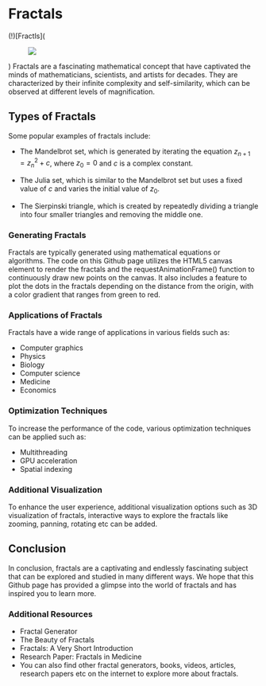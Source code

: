 # Fractals
(!)[Fractls](<div class="npf_row"><figure class="tmblr-full" data-orig-height="500" data-orig-width="500"><img src="https://64.media.tumblr.com/6404118d9079f0ba585e0efb20203130/278ebf14bb3d8b41-f4/s540x810/d9a0d54da1109b7408747b72f5aec324a7393869.png" data-orig-height="500" data-orig-width="500"></figure></div>)
Fractals are a fascinating mathematical concept that have captivated the minds of mathematicians, scientists, and artists for decades. They are characterized by their infinite complexity and self-similarity, which can be observed at different levels of magnification.

## Types of Fractals
Some popular examples of fractals include:

- The Mandelbrot set, which is generated by iterating the equation $z_{n+1} = z_n^2 + c$, where $z_0 = 0$ and $c$ is a complex constant.

- The Julia set, which is similar to the Mandelbrot set but uses a fixed value of $c$ and varies the initial value of $z_0$.

- The Sierpinski triangle, which is created by repeatedly dividing a triangle into four smaller triangles and removing the middle one.

### Generating Fractals
Fractals are typically generated using mathematical equations or algorithms. The code on this Github page utilizes the HTML5 canvas element to render the fractals and the requestAnimationFrame() function to continuously draw new points on the canvas. It also includes a feature to plot the dots in the fractals depending on the distance from the origin, with a color gradient that ranges from green to red.

### Applications of Fractals
Fractals have a wide range of applications in various fields such as:

- Computer graphics
- Physics
- Biology
- Computer science
- Medicine
- Economics

### Optimization Techniques
To increase the performance of the code, various optimization techniques can be applied such as:

- Multithreading
- GPU acceleration
- Spatial indexing

### Additional Visualization

To enhance the user experience, additional visualization options such as 3D visualization of fractals, interactive ways to explore the fractals like zooming, panning, rotating etc can be added.

## Conclusion

In conclusion, fractals are a captivating and endlessly fascinating subject that can be explored and studied in many different ways. We hope that this Github page has provided a glimpse into the world of fractals and has inspired you to learn more.

### Additional Resources

- Fractal Generator
- The Beauty of Fractals
- Fractals: A Very Short Introduction
- Research Paper: Fractals in Medicine
- You can also find other fractal generators, books, videos, articles, research papers etc on the internet to explore more about fractals.
